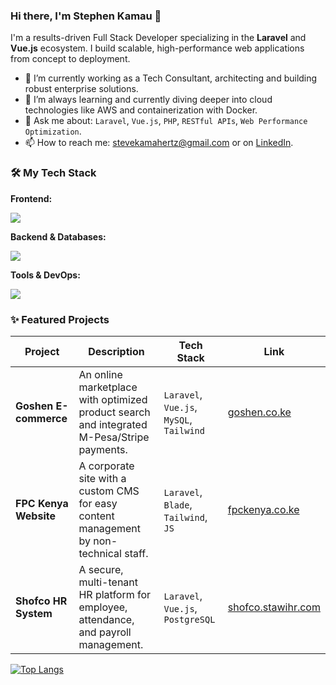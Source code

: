 ### Hi there, I'm Stephen Kamau 👋

I'm a results-driven Full Stack Developer specializing in the **Laravel** and **Vue.js** ecosystem. I build scalable, high-performance web applications from concept to deployment.

- 🔭 I’m currently working as a Tech Consultant, architecting and building robust enterprise solutions.
- 🌱 I’m always learning and currently diving deeper into cloud technologies like AWS and containerization with Docker.
- 💬 Ask me about: `Laravel`, `Vue.js`, `PHP`, `RESTful APIs`, `Web Performance Optimization`.
- 📫 How to reach me: [stevekamahertz@gmail.com](mailto:stevekamahertz@gmail.com) or on [LinkedIn](https://www.linkedin.com/in/stevekamahertz).

### 🛠️ My Tech Stack

**Frontend:**
<p>
  <a href="https://skillicons.dev">
    <img src="https://skillicons.dev/icons?i=vue,react,js,ts,html,css,tailwind,scss,bootstrap" />
  </a>
</p>

**Backend & Databases:**
<p>
  <a href="https://skillicons.dev">
    <img src="https://skillicons.dev/icons?i=laravel,php,nodejs,mysql,postgres,mongodb" />
  </a>
</p>

**Tools & DevOps:**
<p>
  <a href="https://skillicons.dev">
    <img src="https://skillicons.dev/icons?i=git,github,docker,aws,postman,jira" />
  </a>
</p>

### ✨ Featured Projects

| Project | Description | Tech Stack | Link |
|---|---|---|---|
| **Goshen E-commerce** | An online marketplace with optimized product search and integrated M-Pesa/Stripe payments. | `Laravel`, `Vue.js`, `MySQL`, `Tailwind` | [goshen.co.ke](https://goshen.co.ke) |
| **FPC Kenya Website** | A corporate site with a custom CMS for easy content management by non-technical staff. | `Laravel`, `Blade`, `Tailwind`, `JS` | [fpckenya.co.ke](https://fpckenya.co.ke) |
| **Shofco HR System** | A secure, multi-tenant HR platform for employee, attendance, and payroll management. | `Laravel`, `Vue.js`, `PostgreSQL` | [shofco.stawihr.com](https://shofco.stawihr.com) |

<!-- Optional: Add GitHub stats -->
[![Top Langs](https://github-readme-stats.vercel.app/api/top-langs/?username=stevehertz&layout=compact&theme=vision-friendly-dark)](https://github.com/anuraghazra/github-readme-stats)
